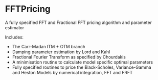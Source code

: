 # FFTPricing
A fully specified FFT and Fractional FFT pricing algorithm and parameter estimator

Includes:
- The Carr-Madan ITM + OTM branch
- Damping parameter estimation by Lord and Kahl
- Fractional Fourier Transform as specified by Chourdakis
- A minimisation routine to calculate model specific optimal parameters
- Fully specified routines to price the Black-Scholes, Variance-Gamma and Heston Models by numerical integration, FFT and FRFT
